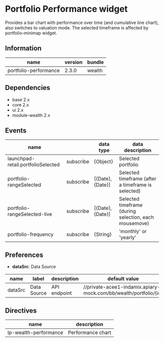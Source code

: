 # Portfolio Performance widget
Provides a bar chart with performance over time (and cumulative line chart), also switches to valuation mode. The selected timeframe is affected by portfolio-minimap widget.

## Information
|  name |  version |  bundle |
|--|--|--|
|  portfolio-performance |  2.3.0 |  wealth |

## Dependencies

- base 2.x
- core 2.x
- ui 2.x
- module-wealth 2.x

## Events
|  name |   |  data type |  data description |
|--|--|--|--|
|  launchpad-retail.portfolioSelected |  subscribe |  {Object} |  Selected portfolio |
|  portfolio-rangeSelected |  subscribe |  [{Date}, {Date}] |  Selected timeframe (after a timeframe is selected) |
|  portfolio-rangeSelected-live |  subscribe |  [{Date}, {Date}] |  Selected timeframe (during selection, each mousemove) |
|  portfolio-frequency |  subscribe |  {String} |  'monthly' or 'yearly' |

## Preferences

- **dataSrc**: Data Source

|  name |  label |  description |  default value |
|--|--|--|--|
|  dataSrc |  Data Source |  API endpoint |  //private-acee1-indamix.apiary-mock.com/bb/wealth/portfolio/{id} |

## Directives
|  name |  description |
|--|--|
|  lp-wealth-performance |  Performance chart |


